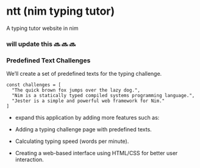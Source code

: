 # ntt (nim typing tutor)
A typing tutor website in nim 

### will update this 🔜 🔜 🔜 


### Predefined Text Challenges
We’ll create a set of predefined texts for the typing challenge.
```
const challenges = [
  "The quick brown fox jumps over the lazy dog.",
  "Nim is a statically typed compiled systems programming language.",
  "Jester is a simple and powerful web framework for Nim."
]
```

- expand this application by adding more features such as:

- Adding a typing challenge page with predefined texts.
- Calculating typing speed (words per minute).
- Creating a web-based interface using HTML/CSS for better user interaction.
